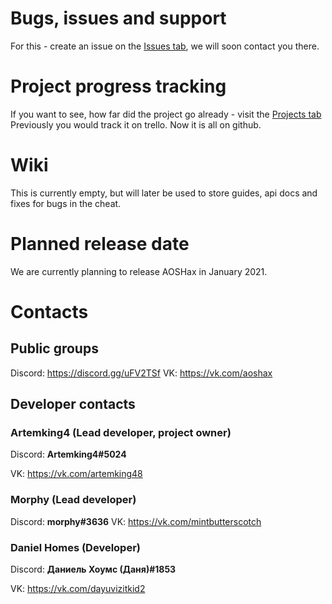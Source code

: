 # Bugs, issues and support
For this - create an issue on the [Issues tab](https://github.com/aoshax/Support/issues), we will soon contact you there.

# Project progress tracking
If you want to see, how far did the project go already - visit the [Projects tab](https://github.com/aoshax/Support/projects)
Previously you would track it on trello. Now it is all on github.

# Wiki
This is currently empty, but will later be used to store guides, api docs and fixes for bugs in the cheat. 

# Planned release date
We are currently planning to release AOSHax in January 2021.

# Contacts 
## Public groups
Discord: https://discord.gg/uFV2TSf
VK: https://vk.com/aoshax
## Developer contacts
### Artemking4 (Lead developer, project owner)
Discord: **Artemking4#5024**

VK: https://vk.com/artemking48
### Morphy (Lead developer)

Discord: **morphy#3636**
VK: https://vk.com/mintbutterscotch
### Daniel Homes (Developer)
Discord: **Даниель Хоумс (Даня)#1853**

VK: https://vk.com/dayuvizitkid2
